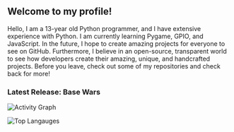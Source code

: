 ## Welcome to my profile!
Hello, I am a 13-year old Python programmer, and I have extensive experience with Python. I am currently learning Pygame, GPIO, and JavaScript. In the future, I hope to create amazing projects for everyone to see on GitHub. Furthermore, I believe in an open-source, transparent world to see how developers create their amazing, unique, and handcrafted projects. Before you leave, check out some of my repositories and check back for more!

### Latest Release: Base Wars

![Activity Graph](https://activity-graph.herokuapp.com/graph?username=aarindave&theme=github)

![Top Langauges](https://github-readme-stats.vercel.app/api/top-langs/?username=aarindave&theme=tokyonight)
